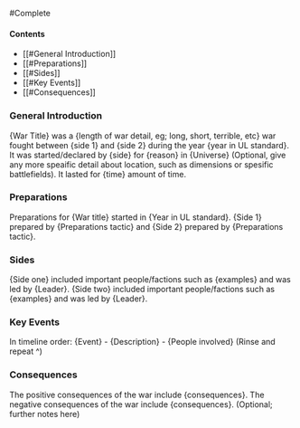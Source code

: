 #Complete

#### Contents
- [[#General Introduction]]
- [[#Preparations]]
- [[#Sides]]
- [[#Key Events]]
- [[#Consequences]]

### General Introduction
{War Title} was a {length of war detail, eg; long, short, terrible, etc} war fought between {side 1} and {side 2} during the year {year in UL standard}. It was started/declared by {side} for {reason} in {Universe} (Optional, give any more speaific detail about location, such as dimensions or spesific battlefields). It lasted for {time} amount of time.

### Preparations
Preparations for {War title} started in {Year in UL standard}. {Side 1} prepared by {Preparations tactic} and {Side 2} prepared by {Preparations tactic}.

### Sides
{Side one} included important people/factions such as {examples} and was led by {Leader}. {Side two} included important people/factions such as {examples} and was led by {Leader}.

### Key Events
In timeline order:
{Event} - {Description} - {People involved}
(Rinse and repeat ^)

### Consequences
The positive consequences of the war include {consequences}.
The negative consequences of the war include {consequences}.
(Optional; further notes here)